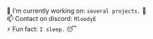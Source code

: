 🔭 I'm currently working on: `several projects.` 🤫
<br>
📫 Contact on discord: `MloodyE`
<br>
⚡ Fun fact: `I sleep.` 😴
